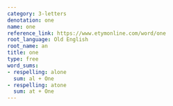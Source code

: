 ```yaml
---
category: 3-letters
denotation: one
name: one
reference_link: https://www.etymonline.com/word/one
root_language: Old English
root_name: an
title: one
type: free
word_sums:
- respelling: alone
  sum: al + One
- respelling: atone
  sum: at + One
---
```

